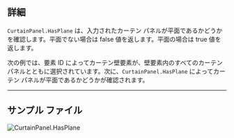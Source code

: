 ## 詳細
`CurtainPanel.HasPlane` は、入力されたカーテン パネルが平面であるかどうかを確認します。平面でない場合は false 値を返します。平面の場合は true 値を返します。

次の例では、要素 ID によってカーテン壁要素が、壁要素内のすべてのカーテン パネルとともに選択されています。次に、`CurtainPanel.HasPlane` によってカーテン パネルが平面であるかどうかが確認されます。
___
## サンプル ファイル

![CurtainPanel.HasPlane](./Revit.Elements.CurtainPanel.HasPlane_img.jpg)
